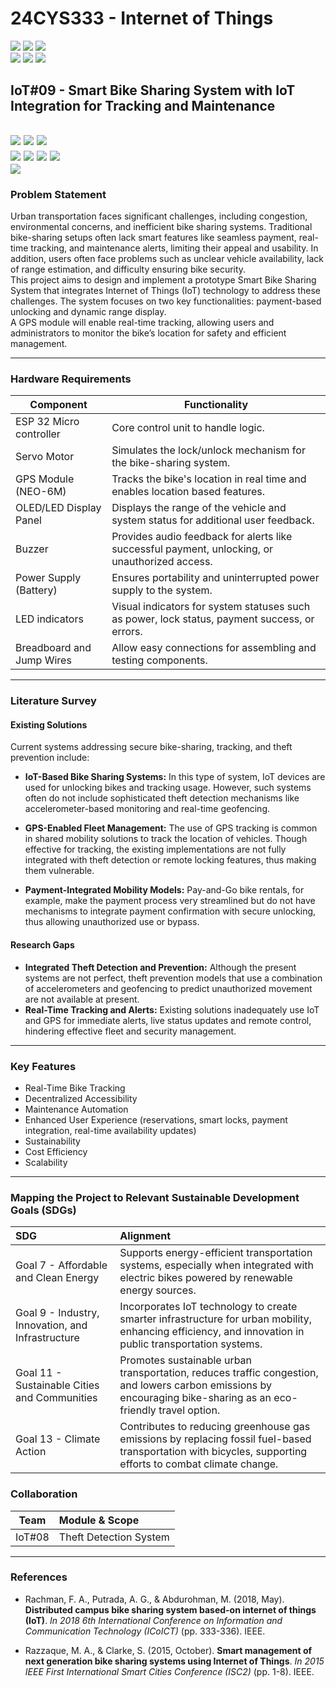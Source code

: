 # 24CYS333 - Internet of Things
![](https://img.shields.io/badge/Batch-22CYS-lightgreen) ![](https://img.shields.io/badge/UG-blue) ![](https://img.shields.io/badge/Subject-IoT-blue)
<br/>
![](https://img.shields.io/badge/Lecture-2-orange) ![](https://img.shields.io/badge/Practical-3-orange) ![](https://img.shields.io/badge/Credits-3-orange) <br/>

## IoT#09  - Smart Bike Sharing System with IoT Integration for Tracking and Maintenance

![](https://img.shields.io/badge/Member-B_M_Sai_Sathvik-gold)  ![](https://img.shields.io/badge/Member-Gunateet_Dev-gold)  ![](https://img.shields.io/badge/Member-Vishal_S-gold) <br/> 
![](https://img.shields.io/badge/SDG-7-darkgreen) ![](https://img.shields.io/badge/SDG-9-darkgreen) ![](https://img.shields.io/badge/SDG-11-darkgreen) ![](https://img.shields.io/badge/SDG-13-darkgreen) <br/>
![](https://img.shields.io/badge/Reviewed-23rd_Jan_2025-brown)
---

### Problem Statement
Urban transportation faces significant challenges, including congestion, environmental concerns, and inefficient bike sharing systems. Traditional
bike-sharing setups often lack smart features like seamless payment, real-time tracking, and maintenance alerts, limiting their appeal and usability. In addition, users often face problems such as unclear vehicle availability, lack of range estimation, and difficulty ensuring bike security.<br> 
This project aims to design and implement a prototype Smart Bike Sharing System that integrates Internet of Things (IoT) technology to address these challenges. The system focuses on two key functionalities: payment-based unlocking and dynamic range display.<br> 
A GPS module will enable real-time tracking, allowing users and administrators to monitor the bike’s location for safety and efficient management.

---

### Hardware Requirements

| Component                  | Functionality                                                                                    |
|----------------------------|--------------------------------------------------------------------------------------------------|  
| ESP 32 Micro controller    | Core control unit to handle logic.                                                               |
| Servo Motor                | Simulates the lock/unlock mechanism for the bike-sharing system.                                 |
| GPS Module (NEO-6M)        | Tracks the bike's location in real time and enables location based features.                     |
| OLED/LED Display Panel     | Displays the range of the vehicle and system status for additional user feedback.                |
| Buzzer                     | Provides audio feedback for alerts like successful payment, unlocking, or unauthorized access.   |
| Power Supply (Battery)     | Ensures portability and uninterrupted power supply to the system.                                |
| LED indicators             | Visual indicators for system statuses such as power, lock status, payment success, or errors.    |
| Breadboard and Jump Wires  | Allow easy connections for assembling and testing components.                                    |

---

### Literature Survey  

#### Existing Solutions  
Current systems addressing secure bike-sharing, tracking, and theft prevention include:  
- **IoT-Based Bike Sharing Systems:** In this type of system, IoT devices are used for unlocking bikes and tracking usage. However, such systems often do not include sophisticated theft detection mechanisms like accelerometer-based monitoring and real-time geofencing.  
- **GPS-Enabled Fleet Management:** The use of GPS tracking is common in shared mobility solutions to track the location of vehicles. Though effective for tracking, the existing implementations are not fully integrated with theft detection or remote locking features, thus making them vulnerable.
 
- **Payment-Integrated Mobility Models:** Pay-and-Go bike rentals, for example, make the payment process very streamlined but do not have mechanisms to integrate payment confirmation with secure unlocking, thus allowing unauthorized use or bypass.  

#### Research Gaps  
- **Integrated Theft Detection and Prevention:** Although the present systems are not perfect, theft prevention models that use a combination of accelerometers and geofencing to predict unauthorized movement are not available at present.
- **Real-Time Tracking and Alerts:** Existing solutions inadequately use IoT and GPS for immediate alerts, live status updates and remote control, hindering effective fleet and security management.

---

### Key Features
- Real-Time Bike Tracking 
- Decentralized Accessibility 
- Maintenance Automation 
- Enhanced User Experience (reservations, smart locks, payment integration, real-time availability updates) 
- Sustainability 
- Cost Efficiency 
- Scalability
---
### Mapping the Project to Relevant Sustainable Development Goals (SDGs)
| SDG                                      | Alignment                                                                                                                                                 |
|:-----------------------------------------|:----------------------------------------------------------------------------------------------------------------------------------------------------------|
| Goal 7 - Affordable and Clean Energy     | Supports energy-efficient transportation systems, especially when integrated with electric bikes powered by renewable energy sources. |
| Goal 9 - Industry, Innovation, and Infrastructure | Incorporates IoT technology to create smarter infrastructure for urban mobility, enhancing efficiency, and innovation in public transportation systems.|
| Goal 11 - Sustainable Cities and Communities     | Promotes sustainable urban transportation, reduces traffic congestion, and lowers carbon emissions by encouraging bike-sharing as an eco-friendly travel option.  | 
| Goal 13 - Climate Action     | Contributes to reducing greenhouse gas emissions by replacing fossil fuel-based transportation with bicycles, supporting efforts to combat climate change.|


### Collaboration 
| Team | Module & Scope |
|:----:|:---------------|
| IoT#08 | Theft Detection System | 

---
### References

- Rachman, F. A., Putrada, A. G., & Abdurohman, M. (2018, May). **Distributed campus bike sharing system based-on internet of things (IoT)**. _In 2018 6th International Conference on Information and Communication Technology (ICoICT)_ (pp. 333-336). IEEE.
  
- Razzaque, M. A., & Clarke, S. (2015, October). **Smart management of next generation bike sharing systems using Internet of Things**. _In 2015 IEEE First International Smart Cities Conference (ISC2)_ (pp. 1-8). IEEE.


